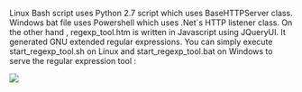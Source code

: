 Linux Bash script uses Python 2.7 script which uses BaseHTTPServer class. Windows bat file uses
Powershell which uses .Net`s HTTP listener class. On the other hand , regexp_tool.htm is written in Javascript using JQueryUI. It generated GNU extended regular expressions. You can simply execute start_regexp_tool.sh on Linux 
and start_regexp_tool.bat on Windows to serve the regular expression tool :

<img src="https://github.com/akhin/shell_scripting_and_debugging_toolkit/blob/master/http_file_server_and_regexp_tool/screenshot.png">